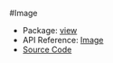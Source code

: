 #Image

* Package: [view](api:)
* API Reference: [Image](api:view)
* [Source Code](https://github.com/rikulo/rikulo/blob/master/client/view/src/Image.dart)